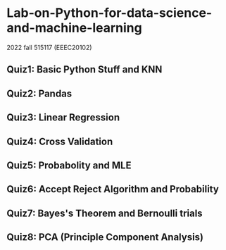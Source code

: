 # Lab-on-Python-for-data-science-and-machine-learning
2022 fall 515117 (EEEC20102)

## Quiz1: Basic Python Stuff and KNN

## Quiz2: Pandas

## Quiz3: Linear Regression

## Quiz4: Cross Validation

## Quiz5: Probabolity and MLE

## Quiz6: Accept Reject Algorithm and Probability

## Quiz7: Bayes's Theorem and Bernoulli trials

## Quiz8: PCA (Principle Component Analysis)